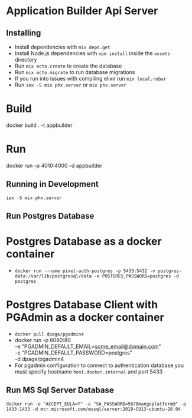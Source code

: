 # Application Builder Api Server

## Installing

- Install dependencies with `mix deps.get`
- Install Node.js dependencies with `npm install` inside the `assets` directory
- Run `mix ecto.create` to create the database
- Run `mix ecto.migrate` to run database migrations
- If you run into issues with compiling elixir run `mix local.rebar`
- Run `iex -S mix phx.server` or `mix phx.server`


# Build
docker build . -t appbuilder

# Run
docker run -p 4010:4000 -d appbuilder

## Running in Development

```
iex -S mix phx.server
```

## Run Postgres Database

# Postgres Database as a docker container

- `docker run --name pixel-auth-postgres -p 5433:5432 -v postgres-data:/var/lib/postgresql/data -e POSTGRES_PASSWORD=postgres -d postgres`

# Postgres Database Client with PGAdmin as a docker container

- `docker pull dpage/pgadmin4`
- docker run -p 8080:80 \
   -e "PGADMIN_DEFAULT_EMAIL=some_email@domain.com" \
   -e "PGADMIN_DEFAULT_PASSWORD=postgres" \
   -d dpage/pgadmin4
- For pgadmin configuration to connect to authentication database you must specify hostname `host.docker.internal` and port 5433

## Run MS Sql Server Database

`docker run -e "ACCEPT_EULA=Y" -e "SA_PASSWORD=5678mangoplatform@" -p 1433:1433 -d mcr.microsoft.com/mssql/server:2019-CU13-ubuntu-20.04`
